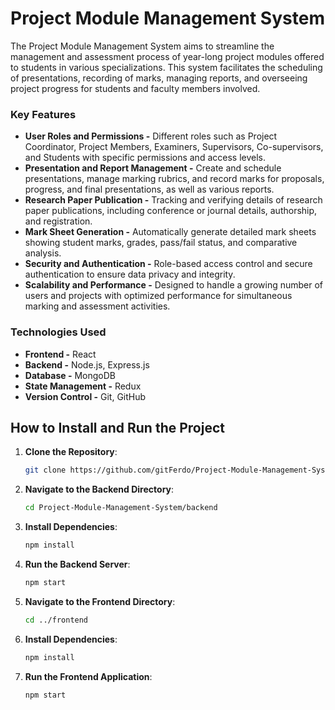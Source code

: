 # Project Module Management System

The Project Module Management System aims to streamline the management and assessment process of year-long project modules offered to students in various specializations. This system facilitates the scheduling of presentations, recording of marks, managing reports, and overseeing project progress for students and faculty members involved.

### Key Features
- **User Roles and Permissions -** Different roles such as Project Coordinator, Project Members, Examiners, Supervisors, Co-supervisors, and Students with specific permissions and access levels.
- **Presentation and Report Management -** Create and schedule presentations, manage marking rubrics, and record marks for proposals, progress, and final presentations, as well as various reports.
- **Research Paper Publication -** Tracking and verifying details of research paper publications, including conference or journal details, authorship, and registration.
- **Mark Sheet Generation -** Automatically generate detailed mark sheets showing student marks, grades, pass/fail status, and comparative analysis.
- **Security and Authentication -** Role-based access control and secure authentication to ensure data privacy and integrity.
- **Scalability and Performance -** Designed to handle a growing number of users and projects with optimized performance for simultaneous marking and assessment activities.

### Technologies Used
- **Frontend -** React
- **Backend -** Node.js, Express.js
- **Database -** MongoDB
- **State Management -** Redux
- **Version Control -** Git, GitHub

## How to Install and Run the Project
1. **Clone the Repository**:
    ```sh
    git clone https://github.com/gitFerdo/Project-Module-Management-System.git
    ```
2. **Navigate to the Backend Directory**:
    ```sh
    cd Project-Module-Management-System/backend
    ```
3. **Install Dependencies**:
    ```sh
    npm install
    ```
4. **Run the Backend Server**:
    ```sh
    npm start
    ```
5. **Navigate to the Frontend Directory**:
    ```sh
    cd ../frontend
    ```
6. **Install Dependencies**:
    ```sh
    npm install
    ```
7. **Run the Frontend Application**:
    ```sh
    npm start
    ```
